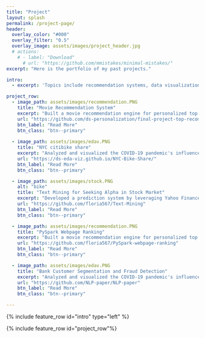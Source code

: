 ```yaml
---
title: "Project"
layout: splash
permalink: /project-page/
header:
  overlay_color: "#000"
  overlay_filter: "0.5"
  overlay_image: assets/images/project_header.jpg
  # actions:
    # - label: "Download"
      # url: "https://github.com/mmistakes/minimal-mistakes/"
excerpt: "Here is the portfolio of my past projects."

intro: 
  - excerpt: 'Topics include recommendation systems, data visualization and text mining.'

project_row:
  - image_path: assets/images/recommendation.PNG
    title: "Movie Recommendation System"
    excerpt: "Built a movie recommendation engine for personalized top recommended movies and conducted extensive experiments "
    url: "https://github.com/ds-personalization/final-project-top-recommended-final"
    btn_label: "Read More"
    btn_class: "btn--primary"
	
  - image_path: assets/images/edav.PNG
    title: "NYC citibike share"
    excerpt: "Analyzed and visualized the COVID-19 pandemic's influence on New York City residents who use Citi Bike as part of their commuting tools."
    url: "https://ds-eda-viz.github.io/NYC-Bike-Share/"
    btn_label: "Read More"
    btn_class: "btn--primary"

  - image_path: assets/images/stock.PNG
    alt: "bike"
    title: "Text Mining for Seeking Alpha in Stock Market"
    excerpt: "Developed a prediction system by leveraging Yahoo Finance News for stock price prediction, simulated a systematic trading strategy"
    url: "https://github.com/floria567/Text-Mining"
    btn_label: "Read More"
    btn_class: "btn--primary"

  - image_path: assets/images/recommendation.PNG
    title: "PySpark Webpage Ranking"
    excerpt: "Built a movie recommendation engine for personalized top recommended movies and conducted extensive experiments "
    url: "https://github.com/floria567/PySpark-webpage-ranking"
    btn_label: "Read More"
    btn_class: "btn--primary"

  - image_path: assets/images/edav.PNG
    title: "Bank Customer Segmentation and Fraud Detection"
    excerpt: "Analyzed and visualized the COVID-19 pandemic's influence on New York City residents who use Citi Bike as part of their commuting tools."
    url: "https://github.com/NLP-paper/NLP-paper"
    btn_label: "Read More"
    btn_class: "btn--primary"

---
```

{% include feature_row id="intro" type="left" %}

{% include feature_row id="project_row"%}


<!-- {% include feature_row id="feature_row2" type="left" %} -->

<!-- {% include feature_row id="feature_row3" type="right" %} -->

<!-- {% include feature_row id="feature_row4" type="center" %} -->